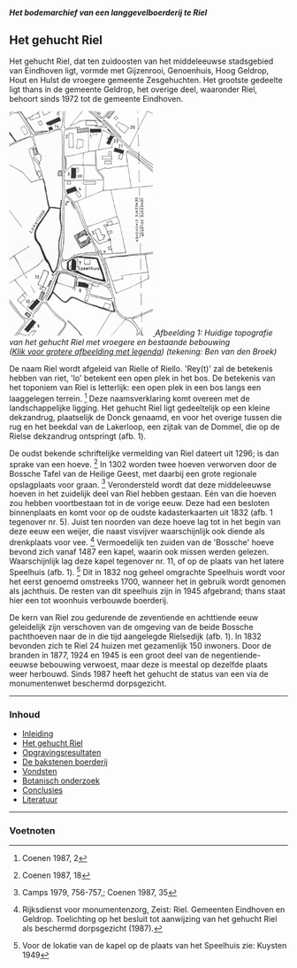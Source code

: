 ##### Het bodemarchief van een langgevelboerderij te Riel

## Het gehucht Riel
Het gehucht Riel, dat ten zuidoosten van het middeleeuwse stadsgebied van Eindhoven ligt, vormde met Gijzenrooi, Genoenhuis, Hoog Geldrop, Hout en Hulst de vroegere gemeente Zesgehuchten. Het grootste gedeelte ligt thans in de gemeente Geldrop, het overige deel, waaronder Riel, behoort sinds 1972 tot de gemeente Eindhoven.

[![Topografie Riel](images/afb1.gif)  ](afbeelding1.gif)
*Afbeelding 1: Huidige topografie van het gehucht Riel met vroegere en bestaande bebouwing  
([Klik voor grotere afbeelding met legenda](afbeelding1))
(tekening: Ben van den Broek)*

De naam Riel wordt afgeleid van Rielle of Riello. 'Rey(t)' zal de betekenis hebben van riet, 'lo' betekent een open plek in het bos. De betekenis van het toponiem van Riel is letterlijk: een open plek in een bos langs een laaggelegen terrein. [^voetnoot2] Deze naamsverklaring komt overeen met de landschappelijke ligging. Het gehucht Riel ligt gedeeltelijk op een kleine dekzandrug, plaatselijk de Donck genaamd, en voor het overige tussen die rug en het beekdal van de Lakerloop, een zijtak van de Dommel, die op de Rielse dekzandrug ontspringt (afb. 1).

De oudst bekende schriftelijke vermelding van Riel dateert uit 1296; is dan sprake van een hoeve. [^voetnoot3] In 1302 worden twee hoeven verworven door de Bossche Tafel van de Heilige Geest, met daarbij een grote regionale opslagplaats voor graan. [^voetnoot4] Verondersteld wordt dat deze middeleeuwse hoeven in het zuidelijk deel van Riel hebben gestaan. Eén van die hoeven zou hebben voortbestaan tot in de vorige eeuw. Deze had een besloten binnenplaats en komt voor op de oudste kadasterkaarten uit 1832 (afb. 1 tegenover nr. 5). Juist ten noorden van deze hoeve lag tot in het begin van deze eeuw een weijer, die naast visvijver waarschijnlijk ook diende als drenkplaats voor vee. [^voetnoot5] Vermoedelijk ten zuiden van de 'Bossche' hoeve bevond zich vanaf 1487 een kapel, waarin ook missen werden gelezen. Waarschijnlijk lag deze kapel tegenover nr. 11, of op de plaats van het latere Speelhuis (afb. 1). [^voetnoot6] Dit in 1832 nog geheel omgrachte Speelhuis wordt voor het eerst genoemd omstreeks 1700, wanneer het in gebruik wordt genomen als jachthuis. De resten van dit speelhuis zijn in 1945 afgebrand; thans staat hier een tot woonhuis verbouwde boerderij.

De kern van Riel zou gedurende de zeventiende en achttiende eeuw geleidelijk zijn verschoven van de omgeving van de beide Bossche pachthoeven naar de in die tijd aangelegde Rielsedijk (afb. 1). In 1832 bevonden zich te Riel 24 huizen met gezamenlijk 150 inwoners. Door de branden in 1877, 1924 en 1945 is een groot deel van de negentiende-eeuwse bebouwing verwoest, maar deze is meestal op dezelfde plaats weer herbouwd. Sinds 1987 heeft het gehucht de status van een via de monumentenwet beschermd dorpsgezicht.

---
### Inhoud
- [Inleiding](inleiding)
- [Het gehucht Riel](gehuchtriel)
- [Opgravingsresultaten](opgraving)
- [De bakstenen boerderij](opgraving#boerderij)
- [Vondsten](vondsten)
- [Botanisch onderzoek](botanisch)
- [Conclusies](conclusies)
- [Literatuur](conclusies#literatuur)


---
### Voetnoten
[^voetnoot2]: Coenen 1987, 2  

[^voetnoot3]: Coenen 1987, 18

[^voetnoot4]: Camps 1979, 756-757,; Coenen 1987, 35

[^voetnoot5]: Rijksdienst voor monumentenzorg, Zeist: Riel. Gemeenten Eindhoven en Geldrop. Toelichting op het besluit tot aanwijzing van het gehucht Riel als beschermd dorpsgezicht (1987).

[^voetnoot6]: Voor de lokatie van de kapel op de plaats van het Speelhuis zie: Kuysten 1949


